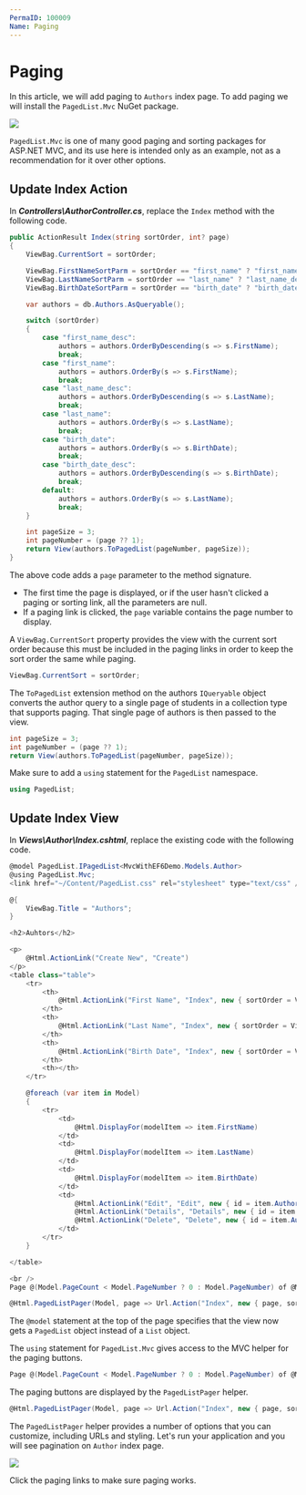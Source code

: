 ```yaml
---
PermaID: 100009
Name: Paging
---
```


# Paging

In this article, we will add paging to `Authors` index page. To add paging we will install the `PagedList.Mvc` NuGet package. 

<img src="https://raw.githubusercontent.com/zzzprojects/learn-orm/master/mvc-with-entity-framework-6/images/paging-1.png">

`PagedList.Mvc` is one of many good paging and sorting packages for ASP.NET MVC, and its use here is intended only as an example, not as a recommendation for it over other options.

## Update Index Action

In ***Controllers\AuthorController.cs***, replace the `Index` method with the following code.

```csharp
public ActionResult Index(string sortOrder, int? page)
{
    ViewBag.CurrentSort = sortOrder;

    ViewBag.FirstNameSortParm = sortOrder == "first_name" ? "first_name_desc" : "first_name";
    ViewBag.LastNameSortParm = sortOrder == "last_name" ? "last_name_desc" : "last_name";
    ViewBag.BirthDateSortParm = sortOrder == "birth_date" ? "birth_date_desc" : "birth_date";

    var authors = db.Authors.AsQueryable();

    switch (sortOrder)
    {                
        case "first_name_desc":
            authors = authors.OrderByDescending(s => s.FirstName);
            break;
        case "first_name":
            authors = authors.OrderBy(s => s.FirstName);
            break;
        case "last_name_desc":
            authors = authors.OrderByDescending(s => s.LastName);
            break;
        case "last_name":
            authors = authors.OrderBy(s => s.LastName);
            break;
        case "birth_date":
            authors = authors.OrderBy(s => s.BirthDate);
            break;
        case "birth_date_desc":
            authors = authors.OrderByDescending(s => s.BirthDate);
            break;
        default:
            authors = authors.OrderBy(s => s.LastName);
            break;
    }

    int pageSize = 3;
    int pageNumber = (page ?? 1);
    return View(authors.ToPagedList(pageNumber, pageSize));
}
```

The above code adds a `page` parameter to the method signature.

 - The first time the page is displayed, or if the user hasn't clicked a paging or sorting link, all the parameters are null. 
 - If a paging link is clicked, the `page` variable contains the page number to display.

A `ViewBag.CurrentSort` property provides the view with the current sort order because this must be included in the paging links in order to keep the sort order the same while paging.

```csharp
ViewBag.CurrentSort = sortOrder;
```

The `ToPagedList` extension method on the authors `IQueryable` object converts the author query to a single page of students in a collection type that supports paging. That single page of authors is then passed to the view.

```csharp
int pageSize = 3;
int pageNumber = (page ?? 1);
return View(authors.ToPagedList(pageNumber, pageSize));
```

Make sure to add a `using` statement for the `PagedList` namespace.

```csharp
using PagedList;
```

## Update Index View

In ***Views\Author\Index.cshtml***, replace the existing code with the following code.

```csharp
@model PagedList.IPagedList<MvcWithEF6Demo.Models.Author>
@using PagedList.Mvc;
<link href="~/Content/PagedList.css" rel="stylesheet" type="text/css" />

@{
    ViewBag.Title = "Authors";
}

<h2>Auhtors</h2>

<p>
    @Html.ActionLink("Create New", "Create")
</p>
<table class="table">
    <tr>
        <th>
            @Html.ActionLink("First Name", "Index", new { sortOrder = ViewBag.FirstNameSortParm })
        </th>
        <th>
            @Html.ActionLink("Last Name", "Index", new { sortOrder = ViewBag.LastNameSortParm })
        </th>
        <th>
            @Html.ActionLink("Birth Date", "Index", new { sortOrder = ViewBag.BirthDateSortParm })
        </th>
        <th></th>
    </tr>

    @foreach (var item in Model)
    {
        <tr>
            <td>
                @Html.DisplayFor(modelItem => item.FirstName)
            </td>
            <td>
                @Html.DisplayFor(modelItem => item.LastName)
            </td>
            <td>
                @Html.DisplayFor(modelItem => item.BirthDate)
            </td>
            <td>
                @Html.ActionLink("Edit", "Edit", new { id = item.AuthorId }) |
                @Html.ActionLink("Details", "Details", new { id = item.AuthorId }) |
                @Html.ActionLink("Delete", "Delete", new { id = item.AuthorId })
            </td>
        </tr>
    }

</table>

<br />
Page @(Model.PageCount < Model.PageNumber ? 0 : Model.PageNumber) of @Model.PageCount

@Html.PagedListPager(Model, page => Url.Action("Index", new { page, sortOrder = ViewBag.CurrentSort }))
```

The `@model` statement at the top of the page specifies that the view now gets a `PagedList` object instead of a `List` object.

The `using` statement for `PagedList.Mvc` gives access to the MVC helper for the paging buttons.

```csharp
Page @(Model.PageCount < Model.PageNumber ? 0 : Model.PageNumber) of @Model.PageCount
```

The paging buttons are displayed by the `PagedListPager` helper.

```csharp
@Html.PagedListPager(Model, page => Url.Action("Index", new { page, sortOrder = ViewBag.CurrentSort }))
```

The `PagedListPager` helper provides a number of options that you can customize, including URLs and styling. Let's run your application and you will see pagination on `Author` index page.

<img src="https://raw.githubusercontent.com/zzzprojects/learn-orm/master/mvc-with-entity-framework-6/images/paging-2.png">

Click the paging links to make sure paging works.